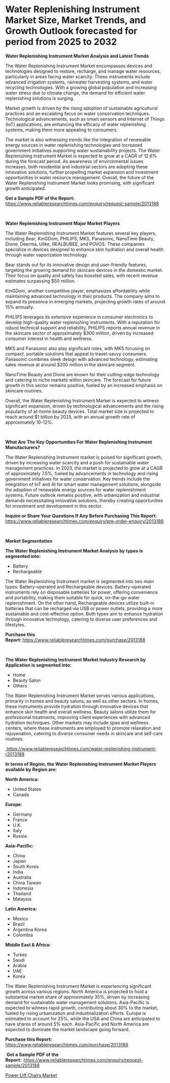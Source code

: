 <p><h1>Water Replenishing Instrument Market Size, Market Trends, and Growth Outlook forecasted for period from 2025 to 2032</h1></p><p><strong>Water Replenishing Instrument Market Analysis and Latest Trends</strong></p>
<p><p>The Water Replenishing Instrument Market encompasses devices and technologies designed to restore, recharge, and manage water resources, particularly in areas facing water scarcity. These instruments include advanced irrigation systems, rainwater harvesting systems, and water recycling technologies. With a growing global population and increasing water stress due to climate change, the demand for efficient water replenishing solutions is surging.</p><p>Market growth is driven by the rising adoption of sustainable agricultural practices and an escalating focus on water conservation techniques. Technological advancements, such as smart sensors and Internet of Things (IoT) applications, are enhancing the efficacy of water replenishing systems, making them more appealing to consumers.</p><p>The market is also witnessing trends like the integration of renewable energy sources in water replenishing technologies and increased government initiatives supporting water sustainability projects. The Water Replenishing Instrument Market is expected to grow at a CAGR of 12.6% during the forecast period. As awareness of environmental issues increases, both residential and industrial sectors are adopting these innovative solutions, further propelling market expansion and investment opportunities in water resource management. Overall, the future of the Water Replenishing Instrument Market looks promising, with significant growth anticipated.</p></p>
<p><strong>Get a Sample PDF of the Report:&nbsp;</strong> <a href="https://www.reliableresearchtimes.com/enquiry/request-sample/2013188?utm_campaign=2035&utm_medium=2&utm_source=Github&utm_content=ia&utm_term=08022025&utm_id=water-replenishing-instrument">https://www.reliableresearchtimes.com/enquiry/request-sample/2013188</a></p>
<p>&nbsp;</p>
<p><strong>Water Replenishing Instrument Major Market Players</strong></p>
<p><p>The Water Replenishing Instrument Market features several key players, including Bear, KinGDom, PHILIPS, MKS, Panasonic, NanoTime Beauty, Dione, Deerma, Ulike, REALBUBEE, and POVOS. These companies specialize in devices designed to enhance skin hydration and overall health through water vaporization technology.</p><p>Bear stands out for its innovative design and user-friendly features, targeting the growing demand for skincare devices in the domestic market. Their focus on quality and safety has boosted sales, with recent revenue estimates surpassing $50 million.</p><p>KinGDom, another competitive player, emphasizes affordability while maintaining advanced technology in their products. The company aims to expand its presence in emerging markets, projecting growth rates of around 15% annually.</p><p>PHILIPS leverages its extensive experience in consumer electronics to develop high-quality water replenishing instruments. With a reputation for robust technical support and reliability, PHILIPS reports annual revenue in the skincare sector of approximately $300 million, driven by increased consumer interest in health and wellness.</p><p>MKS and Panasonic also play significant roles, with MKS focusing on compact, portable solutions that appeal to travel-savvy consumers. Panasonic combines sleek design with advanced technology, estimating sales revenue at around $200 million in the skincare segment.</p><p>NanoTime Beauty and Dione are known for their cutting-edge technology and catering to niche markets within skincare. The forecast for future growth in this sector remains positive, fueled by an increased emphasis on skincare routines.</p><p>Overall, the Water Replenishing Instrument Market is expected to witness significant expansion, driven by technological advancements and the rising popularity of at-home beauty devices. Total market size is projected to reach around $1 billion by 2025, with an annual growth rate of approximately 10-12%.</p></p>
<p>&nbsp;</p>
<p><strong>What Are The Key Opportunities For Water Replenishing Instrument Manufacturers?</strong></p>
<p><p>The Water Replenishing Instrument market is poised for significant growth, driven by increasing water scarcity and a push for sustainable water management practices. In 2023, the market is projected to grow at a CAGR of approximately 7.5%, fueled by advancements in technology and rising government initiatives for water conservation. Key trends include the integration of IoT and AI for smart water management solutions, alongside the adoption of renewable energy sources for water replenishment systems. Future outlook remains positive, with urbanization and industrial demands necessitating innovative solutions, thereby creating opportunities for investment and development in this sector.</p></p>
<p><strong>Inquire or Share Your Questions If Any Before Purchasing This Report:</strong> <a href="https://www.reliableresearchtimes.com/enquiry/pre-order-enquiry/2013188?utm_campaign=2035&utm_medium=2&utm_source=Github&utm_content=ia&utm_term=08022025&utm_id=water-replenishing-instrument">https://www.reliableresearchtimes.com/enquiry/pre-order-enquiry/2013188</a></p>
<p>&nbsp;</p>
<p><strong>Market Segmentation</strong></p>
<p><strong>The Water Replenishing Instrument Market Analysis by types is segmented into:</strong></p>
<p><ul><li>Battery</li><li>Rechargeable</li></ul></p>
<p><p>The Water Replenishing Instrument market is segmented into two main types: Battery-operated and Rechargeable devices. Battery-operated instruments rely on disposable batteries for power, offering convenience and portability, making them suitable for quick, on-the-go water replenishment. On the other hand, Rechargeable devices utilize built-in batteries that can be recharged via USB or power outlets, providing a more sustainable and cost-effective option. Both types aim to enhance hydration through innovative technology, catering to diverse user preferences and lifestyles.</p></p>
<p><strong>Purchase this Report:&nbsp;</strong><a href="https://www.reliableresearchtimes.com/purchase/2013188?utm_campaign=2035&utm_medium=2&utm_source=Github&utm_content=ia&utm_term=08022025&utm_id=water-replenishing-instrument">https://www.reliableresearchtimes.com/purchase/2013188</a></p>
<p>&nbsp;</p>
<p><strong>The Water Replenishing Instrument Market Industry Research by Application is segmented into:</strong></p>
<p><ul><li>Home</li><li>Beauty Salon</li><li>Others</li></ul></p>
<p><p>The Water Replenishing Instrument Market serves various applications, primarily in homes and beauty salons, as well as other sectors. In homes, these instruments provide hydration through innovative devices that enhance skin health and overall wellness. Beauty salons utilize them for professional treatments, improving client experiences with advanced hydration techniques. Other markets may include spas and wellness centers, where these instruments are employed to promote relaxation and rejuvenation, catering to diverse consumer needs in skincare and self-care routines.</p></p>
<p><a href="https://www.reliableresearchtimes.com/water-replenishing-instrument-r2013188?utm_campaign=2035&utm_medium=2&utm_source=Github&utm_content=ia&utm_term=08022025&utm_id=water-replenishing-instrument">&nbsp;https://www.reliableresearchtimes.com/water-replenishing-instrument-r2013188</a></p>
<p><strong>In terms of Region, the Water Replenishing Instrument Market Players available by Region are:</strong></p>
<p>
    <p> <strong> North America: </strong>
        <ul>
            <li>United States</li>
            <li>Canada</li>
        </ul>
        </p> 
    <p> <strong> Europe: </strong>
        <ul>
            <li>Germany</li>
            <li>France</li>
            <li>U.K.</li>
            <li>Italy</li>
            <li>Russia</li>
        </ul>
        </p> 
    <p> <strong> Asia-Pacific: </strong>
        <ul>
            <li>China</li>
            <li>Japan</li>
            <li>South Korea</li>
            <li>India</li>
            <li>Australia</li>
            <li>China Taiwan</li>
            <li>Indonesia</li>
            <li>Thailand</li>
            <li>Malaysia</li>
        </ul>
        </p> 
    <p> <strong> Latin America: </strong>
        <ul>
            <li>Mexico</li>
            <li>Brazil</li>
            <li>Argentina Korea</li>
            <li>Colombia</li>
        </ul>
        </p> 
    <p> <strong> Middle East & Africa: </strong>
        <ul>
            <li>Turkey</li>
            <li>Saudi</li>
            <li>Arabia</li>
            <li>UAE</li>
            <li>Korea</li>
        </ul>
    </p>
    </p>
<p><p>The Water Replenishing Instrument Market is experiencing significant growth across various regions. North America is projected to hold a substantial market share of approximately 35%, driven by increasing demand for sustainable water management solutions. Asia-Pacific is expected to witness rapid growth, contributing about 30% to the market, fueled by rising urbanization and industrialization efforts. Europe is estimated to account for 25%, while the USA and China are anticipated to have shares of around 5% each. Asia-Pacific and North America are expected to dominate the market landscape going forward.</p></p>
<p><strong>Purchase this Report: </strong><a href="https://www.reliableresearchtimes.com/purchase/2013188?utm_campaign=2035&utm_medium=2&utm_source=Github&utm_content=ia&utm_term=08022025&utm_id=water-replenishing-instrument">https://www.reliableresearchtimes.com/purchase/2013188</a></p>
<p>&nbsp;<strong>Get a Sample PDF of the Report:&nbsp;&nbsp;</strong><a href="https://www.reliableresearchtimes.com/enquiry/request-sample/2013188?utm_campaign=2035&utm_medium=2&utm_source=Github&utm_content=ia&utm_term=08022025&utm_id=water-replenishing-instrument">https://www.reliableresearchtimes.com/enquiry/request-sample/2013188</a></p>
<p><strong></strong></p>
<p><p><a href="https://github.com/GenaGaines34/Market-Research-Report-List-1/blob/main/power-lift-chairs-market.md?utm_campaign=2035&utm_medium=2&utm_source=Github&utm_content=ia&utm_term=08022025&utm_id=water-replenishing-instrument">Power Lift Chairs Market</a></p></p>